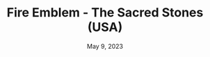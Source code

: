 ---
layout: gba
title: "Fire Emblem - The Sacred Stones (USA)"
categories:
 - approved
 - gba
 - universal
 - safe
tags:
- fire emblem
date: May 9, 2023
permalink: /games/ff-tss/play/details
publisher: Nintendo
id: ff-tss
---